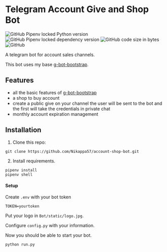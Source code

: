 # Telegram Account Give and Shop Bot

![GitHub Pipenv locked Python version](https://img.shields.io/github/pipenv/locked/python-version/Nikappa57/account-shop-bot?style=for-the-badge) ![GitHub Pipenv locked dependency version](https://img.shields.io/github/pipenv/locked/dependency-version/Nikappa57/account-shop-bot/python-telegram-bot?style=for-the-badge) ![GitHub code size in bytes](https://img.shields.io/github/languages/code-size/Nikappa57/account-shop-bot?style=for-the-badge) ![GitHub](https://img.shields.io/github/license/Nikappa57/tg-bot-bootstrap?style=for-the-badge)

A telegram bot for account sales channels.

This bot uses my base 
[g-bot-bootstrap](https://github.com/Nikappa57/tg-bot-bootstrap).
## Features
- all the basic features of [g-bot-bootstrap](https://github.com/Nikappa57/tg-bot-bootstrap)
- a shop to buy account
- create a public give on your channel
the user will be sent to the bot and the first will take the credentials in private chat
- monthly account expiration management

## Installation

1. Clone this repo: 
```console
git clone https://github.com/Nikappa57/account-shop-bot.git
```
2. Install requirements.
```console
pipenv install
pipenv shell
```

#### Setup
Create `.env` with your bot token 
```
TOKEN=yourtoken
```

Put your logo in `Bot/static/logo.jpg`.

Configure `config.py` with your information.

Now you should be able to start your bot.
```console
python run.py